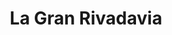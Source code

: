 ---
title: "La Gran Rivadavia"
url: /ciudad-autonoma-de-buenos-aires/la-gran-rivadavia/
shop: panadería
---